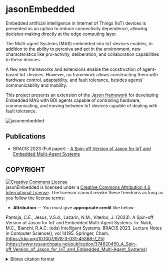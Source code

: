 # jasonEmbedded

Embedded artificial intelligence in Internet of Things (IoT) devices is presented as an option to reduce connectivity dependence, allowing decision-making directly at the edge computing layer.

The Multi-agent Systems (MAS) embedded into IoT devices enables, in addition to the ability to perceive and act in the environment, new characteristics like pro-activity, deliberation, and collaboration capabilities to these devices. 

A few new frameworks and extensions enable the construction of agent-based IoT devices. However, no framework allows constructing them with hardware control, adaptability, and fault tolerance, besides agents’ communicability and mobility. 

This project presents an extension of the [Jason framework](https://github.com/jason-lang/jason) for developing Embedded MAS with BDI agents capable of controlling hardware, communicating, and moving between IoT devices capable of dealing with fault tolerance.  

![jasonembedded](https://github.com/chon-group/jasonEmbedded/assets/32855001/8d9b7cdb-c082-46aa-918c-073dc2024ae8)


## Publications
+ BRACIS 2023 (Full paper) - [A Spin-off Version of Jason for IoT and Embedded Multi-Agent Systems](https://www.researchgate.net/publication/374620450_A_Spin-off_Version_of_Jason_for_IoT_and_Embedded_Multi-Agent_Systems)
  
## COPYRIGHT
<a rel="license" href="http://creativecommons.org/licenses/by/4.0/"><img alt="Creative Commons License" style="border-width:0" src="https://i.creativecommons.org/l/by/4.0/88x31.png" /></a><br />jasonEmbedded is licensed under a <a rel="license" href="http://creativecommons.org/licenses/by/4.0/">Creative Commons Attribution 4.0 International License</a>. The licensor cannot revoke these freedoms as long as you follow the license terms:

* __Attribution__ — You must give __appropriate credit__ like below:

Pantoja, C.E., Jesus, V.S.d., Lazarin, N.M., Viterbo, J. (2023). A Spin-off Version of Jason for IoT and Embedded Multi-Agent Systems. In: Naldi, M.C., Bianchi, R.A.C. (eds) Intelligent Systems. BRACIS 2023. Lecture Notes in Computer Science(), vol 14195. Springer, Cham. [https://doi.org/10.1007/978-3-031-45368-7_25](https://www.researchgate.net/publication/374620450_A_Spin-off_Version_of_Jason_for_IoT_and_Embedded_Multi-Agent_Systems)

<details>
<summary> Bibtex citation format</summary>

```
@InProceedings{jasonEmbedded,
doi="10.1007/978-3-031-45368-7_25",
author="Pantoja, Carlos Eduardo
and Jesus, Vinicius Souza de
and Lazarin, Nilson Mori
and Viterbo, Jos{\'e}",
editor="Naldi, Murilo C.
and Bianchi, Reinaldo A. C.",
title="A Spin-off Version of Jason for IoT and Embedded Multi-Agent Systems",
booktitle="Intelligent Systems",
year="2023",
publisher="Springer Nature Switzerland",
address="Cham",
pages="382--396",
isbn="978-3-031-45368-7"
}



```
</details>
